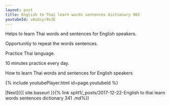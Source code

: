 ```yaml
---
layout: post
title: English to Thai learn words sentences dictionary 903 
youtubeId: vAuUcyr0v3E
---
```

 
 
Helps to learn Thai words and sentences for English speakers.

Opportunitiy to repeat the words sentences. 

Practice Thai language. 
 
10 minutes practice every day. 
 
How to learn Thai words and sentences for English speakers 
 
{% include youtubePlayer.html id=page.youtubeId %}
 
 
[Next]({{ site.baseurl }}{% link  split1/_posts/2017-12-22-English to thai learn words sentences dictionary 341 .md%})
 
